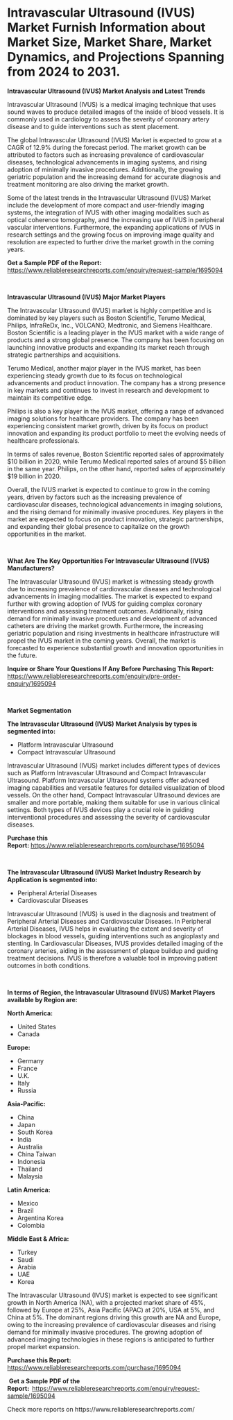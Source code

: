 <p><h1>Intravascular Ultrasound (IVUS) Market Furnish Information about Market Size, Market Share, Market Dynamics, and Projections Spanning from 2024 to 2031.</h1></p><p><strong>Intravascular Ultrasound (IVUS) Market Analysis and Latest Trends</strong></p>
<p><p>Intravascular Ultrasound (IVUS) is a medical imaging technique that uses sound waves to produce detailed images of the inside of blood vessels. It is commonly used in cardiology to assess the severity of coronary artery disease and to guide interventions such as stent placement.</p><p>The global Intravascular Ultrasound (IVUS) Market is expected to grow at a CAGR of 12.9% during the forecast period. The market growth can be attributed to factors such as increasing prevalence of cardiovascular diseases, technological advancements in imaging systems, and rising adoption of minimally invasive procedures. Additionally, the growing geriatric population and the increasing demand for accurate diagnosis and treatment monitoring are also driving the market growth.</p><p>Some of the latest trends in the Intravascular Ultrasound (IVUS) Market include the development of more compact and user-friendly imaging systems, the integration of IVUS with other imaging modalities such as optical coherence tomography, and the increasing use of IVUS in peripheral vascular interventions. Furthermore, the expanding applications of IVUS in research settings and the growing focus on improving image quality and resolution are expected to further drive the market growth in the coming years.</p></p>
<p><strong>Get a Sample PDF of the Report:&nbsp;</strong> <a href="https://www.reliableresearchreports.com/enquiry/request-sample/1695094">https://www.reliableresearchreports.com/enquiry/request-sample/1695094</a></p>
<p>&nbsp;</p>
<p><strong>Intravascular Ultrasound (IVUS) Major Market Players</strong></p>
<p><p>The Intravascular Ultrasound (IVUS) market is highly competitive and is dominated by key players such as Boston Scientific, Terumo Medical, Philips, InfraReDx, Inc., VOLCANO, Medtronic, and Siemens Healthcare. Boston Scientific is a leading player in the IVUS market with a wide range of products and a strong global presence. The company has been focusing on launching innovative products and expanding its market reach through strategic partnerships and acquisitions.</p><p>Terumo Medical, another major player in the IVUS market, has been experiencing steady growth due to its focus on technological advancements and product innovation. The company has a strong presence in key markets and continues to invest in research and development to maintain its competitive edge.</p><p>Philips is also a key player in the IVUS market, offering a range of advanced imaging solutions for healthcare providers. The company has been experiencing consistent market growth, driven by its focus on product innovation and expanding its product portfolio to meet the evolving needs of healthcare professionals.</p><p>In terms of sales revenue, Boston Scientific reported sales of approximately $10 billion in 2020, while Terumo Medical reported sales of around $5 billion in the same year. Philips, on the other hand, reported sales of approximately $19 billion in 2020.</p><p>Overall, the IVUS market is expected to continue to grow in the coming years, driven by factors such as the increasing prevalence of cardiovascular diseases, technological advancements in imaging solutions, and the rising demand for minimally invasive procedures. Key players in the market are expected to focus on product innovation, strategic partnerships, and expanding their global presence to capitalize on the growth opportunities in the market.</p></p>
<p>&nbsp;</p>
<p><strong>What Are The Key Opportunities For Intravascular Ultrasound (IVUS) Manufacturers?</strong></p>
<p><p>The Intravascular Ultrasound (IVUS) market is witnessing steady growth due to increasing prevalence of cardiovascular diseases and technological advancements in imaging modalities. The market is expected to expand further with growing adoption of IVUS for guiding complex coronary interventions and assessing treatment outcomes. Additionally, rising demand for minimally invasive procedures and development of advanced catheters are driving the market growth. Furthermore, the increasing geriatric population and rising investments in healthcare infrastructure will propel the IVUS market in the coming years. Overall, the market is forecasted to experience substantial growth and innovation opportunities in the future.</p></p>
<p><strong>Inquire or Share Your Questions If Any Before Purchasing This Report:</strong> <a href="https://www.reliableresearchreports.com/enquiry/pre-order-enquiry/1695094">https://www.reliableresearchreports.com/enquiry/pre-order-enquiry/1695094</a></p>
<p>&nbsp;</p>
<p><strong>Market Segmentation</strong></p>
<p><strong>The Intravascular Ultrasound (IVUS) Market Analysis by types is segmented into:</strong></p>
<p><ul><li>Platform Intravascular Ultrasound</li><li>Compact Intravascular Ultrasound</li></ul></p>
<p><p>Intravascular Ultrasound (IVUS) market includes different types of devices such as Platform Intravascular Ultrasound and Compact Intravascular Ultrasound. Platform Intravascular Ultrasound systems offer advanced imaging capabilities and versatile features for detailed visualization of blood vessels. On the other hand, Compact Intravascular Ultrasound devices are smaller and more portable, making them suitable for use in various clinical settings. Both types of IVUS devices play a crucial role in guiding interventional procedures and assessing the severity of cardiovascular diseases.</p></p>
<p><strong>Purchase this Report:&nbsp;</strong><a href="https://www.reliableresearchreports.com/purchase/1695094">https://www.reliableresearchreports.com/purchase/1695094</a></p>
<p>&nbsp;</p>
<p><strong>The Intravascular Ultrasound (IVUS) Market Industry Research by Application is segmented into:</strong></p>
<p><ul><li>Peripheral Arterial Diseases</li><li>Cardiovascular Diseases</li></ul></p>
<p><p>Intravascular Ultrasound (IVUS) is used in the diagnosis and treatment of Peripheral Arterial Diseases and Cardiovascular Diseases. In Peripheral Arterial Diseases, IVUS helps in evaluating the extent and severity of blockages in blood vessels, guiding interventions such as angioplasty and stenting. In Cardiovascular Diseases, IVUS provides detailed imaging of the coronary arteries, aiding in the assessment of plaque buildup and guiding treatment decisions. IVUS is therefore a valuable tool in improving patient outcomes in both conditions.</p></p>
<p>&nbsp;</p>
<p><strong>In terms of Region, the Intravascular Ultrasound (IVUS) Market Players available by Region are:</strong></p>
<p>
    <p> <strong> North America: </strong>
        <ul>
            <li>United States</li>
            <li>Canada</li>
        </ul>
        </p> 
    <p> <strong> Europe: </strong>
        <ul>
            <li>Germany</li>
            <li>France</li>
            <li>U.K.</li>
            <li>Italy</li>
            <li>Russia</li>
        </ul>
        </p> 
    <p> <strong> Asia-Pacific: </strong>
        <ul>
            <li>China</li>
            <li>Japan</li>
            <li>South Korea</li>
            <li>India</li>
            <li>Australia</li>
            <li>China Taiwan</li>
            <li>Indonesia</li>
            <li>Thailand</li>
            <li>Malaysia</li>
        </ul>
        </p> 
    <p> <strong> Latin America: </strong>
        <ul>
            <li>Mexico</li>
            <li>Brazil</li>
            <li>Argentina Korea</li>
            <li>Colombia</li>
        </ul>
        </p> 
    <p> <strong> Middle East & Africa: </strong>
        <ul>
            <li>Turkey</li>
            <li>Saudi</li>
            <li>Arabia</li>
            <li>UAE</li>
            <li>Korea</li>
        </ul>
    </p>
    </p>
<p><p>The Intravascular Ultrasound (IVUS) market is expected to see significant growth in North America (NA), with a projected market share of 45%, followed by Europe at 25%, Asia Pacific (APAC) at 20%, USA at 5%, and China at 5%. The dominant regions driving this growth are NA and Europe, owing to the increasing prevalence of cardiovascular diseases and rising demand for minimally invasive procedures. The growing adoption of advanced imaging technologies in these regions is anticipated to further propel market expansion.</p></p>
<p><strong>Purchase this Report: </strong><a href="https://www.reliableresearchreports.com/purchase/1695094">https://www.reliableresearchreports.com/purchase/1695094</a></p>
<p>&nbsp;<strong>Get a Sample PDF of the Report:&nbsp;&nbsp;</strong><a href="https://www.reliableresearchreports.com/enquiry/request-sample/1695094">https://www.reliableresearchreports.com/enquiry/request-sample/1695094</a></p>
<p><strong></strong></p>
<p>Check more reports on https://www.reliableresearchreports.com/</p>